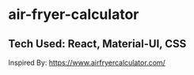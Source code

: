# air-fryer-calculator

## Tech Used: React, Material-UI, CSS 


Inspired By: https://www.airfryercalculator.com/
